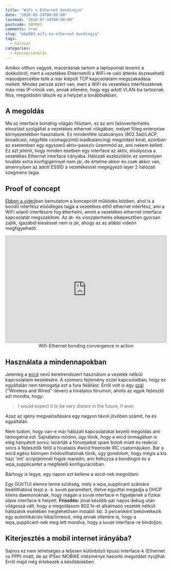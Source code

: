 ```yaml
---
title: "WiFi + Ethernet bondingja"
date: "2010-05-24T00:00:00"
lastmod: "2010-07-24T00:00:00"
postcode: EBP003
comments: true
slug: "ebp003_wifi-es-ethernet-bondingja"
tags:
  - hálózat
categories:
  - koncepcionálás
---
```


Amikor otthon vagyok, macerásnak tartom a laptopomat levenni a dokkolóról, mert a vezetékes Ehternetről a WiFi-re való áttérés észrevehető másodpercekbe telik a már kiépült TCP kapcsolataim megszakadása mellett. Mindez persze azért van, mert a WiFi és vezetékes interfészeknek más-más IP-címük van, annak ellenére, hogy egy adott VLAN-ba tartoznak. Nos, megoldódni látszik ez a helyzet a továbbiakban.<!--more-->

## A megoldás

Ma az interface bonding világán filóztam, ez az ami failover/terhelés elosztást szolgáltat a vezetékes ethernet világában, melyet főleg enterprise környezetekben használunk. Ez mindenféle szabványos (802.3ad/LACP, broadcast, négyféle csomagszintű loadbalancing) megoldást kínál, azonban az esetemben egy egyszerű aktiv-passzív üzemmód az, ami nekem kellett. Ez azt jelenti, hogy minden esetben egy interface az aktív, elsúlyozva a vezetékes Ethernet interface irányába. Hálózati eszközökön ez semmilyen további extra konfigigénnyel nem jár, de értelme akkor és csak akkor van, amennyiben az adott ESSID a vezetékessel megegyező layer 2 hálózati szegmens tagja.

## Proof of concept

[Ebben a videó](https://vimeo.com/41582323)ban bemutatom a koncepciót működés közben, ahol is a bond0 interfész elsődleges tagja a vezetékes eth0 ethernet interfész, ami a WiFi wlan0 interfészre fog átterhelni, amint a vezetékes ethernet interface kapcsolatát megszakítom. Az át- és visszaterhelés elképesztően gyorsan zajlik, igazából kieséssel nem is jár, ahogy az az alábbi videón megfigyelhető:

<center><iframe style="border:2px solid #ccc" src="http://player.vimeo.com/video/41582323?title=1&amp;byline=0&amp;portrait=0&amp;color=f2f2f2" width="500" height="331" frameborder="0" webkitAllowFullScreen mozallowfullscreen allowFullScreen></iframe><br />Wifi-Ethernet bonding convergence in action</center>

## Használata a mindennapokban

Jelenleg a [wicd](http://wicd.sourceforge.net/) nevű keretrendszert használom a vezeték nélküli kapcsolataim kezelésére. A szomorú fejlemény ezzel kapcsolatban, hogy ez egyáltalán nem támogatja ezt a fura felállást. Erről volt is egy [szál](http://wicd.sourceforge.net/punbb/viewtopic.php?id=480) ("Wireless and Wired" néven) a hivatalos fórumon, aholis az egyik fejlesztő azt mondta, hogy:

> I would expect it to be very distant in the future, if ever.
 
Azaz az igény megvalósítására egy nagyon távoli jövőben számít, ha és egyáltalán.

Nem tudom, hogy van-e már hálózati kapcsolatokat kezelő megoldás ami támogatná ezt. Sajnálatos módon, úgy tűnik, hogy a wicd önmagában is elég hányatott sorsú: lezárták a fórumjaikat spam botok miatt és reakció sincs a fejlesztők felől a hivatalos #wicd freenode IRC csatornájukon. Bár a wicd egész könnyen módosíthatónak tűnik, úgy gondolom, hogy mégis a kis házi 'init' scriptjeimnél fogok maradni, ami felhúzza a bondingot és a wpa_supplicantet a megfelelő konfigurációban.

Bárhogy is legye, egy napon ezt kellene a wicd-nek megoldani:

Egy GUI/TUI elemre lenne szükség, mely a wpa_supplicant számára beállíthatóvá teszi a `-b bond0` paramétert, illetve egyúttal megadja a DHCP kliens daemonoknak, hogy magán a `bond0` interface-n figyeljenek a fizikai slave interface-k helyett.
**Frissítés:** jóval később pár napos debug után világossá vált, hogy a megoldásom 802.1x-et alkalmazó vezeték nélküli hálózatok esetében meglehetősen instabil: kb. 3 percenként bekövetkezik egy autentikációs hiba/timeout, még annak ellenére is, hogy a wpa_supplicant-nek meg lett mondva, hogy a `bond0` interface-re bindoljon.

## Kiterjesztés a mobil internet irányába?

Sajnos ez nem lehetséges a teljesen különböző típusú interface-k (Ethernet vs PPP) miatt, de az IPSec MOBIKE intézménye hasonló megoldást nyújthat. Erről majd még értekezek a későbbiekben.


